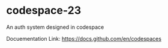 # codespace-23
An auth system designed in codespace

Docuementation Link:
https://docs.github.com/en/codespaces
